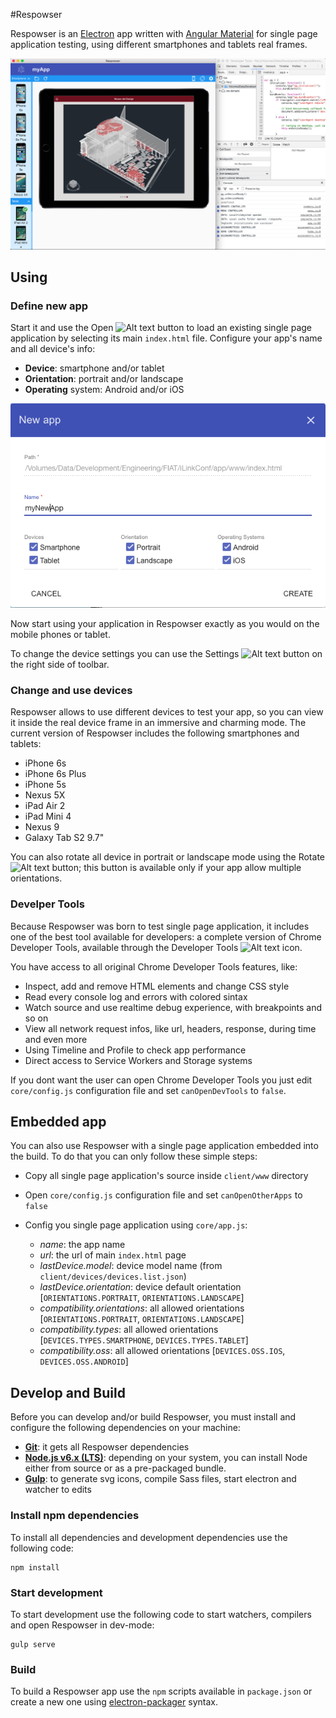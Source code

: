 #Respowser

Respowser is an [Electron](http://electron.atom.io/) app written with [Angular Material](https://material.angularjs.org/latest/)
for single page application testing, using different smartphones and tablets real frames.

![alt text](resources/screen1.png "Respowser")

## Using

### Define new app

Start it and use the Open ![Alt text](https://cdn.rawgit.com/lcaprini/Respowser/master/client/icons/folder_open.svg "Open icon") button to load an existing single page application by selecting its main `index.html` file.
Configure your app's name and all device's info:

- **Device**: smartphone and/or tablet
- **Orientation**: portrait and/or landscape
- **Operating** system: Android and/or iOS

 ![alt text](resources/screen2.png "New app")

Now start using your application in Respowser exactly as you would on the mobile phones or tablet.

To change the device settings you can use the Settings ![Alt text](https://cdn.rawgit.com/lcaprini/Respowser/master/client/icons/settings.svg "Settings icon") button on the right side of toolbar.

### Change and use devices

Respowser allows to use different devices to test your app, so you can view it inside the real device
frame in an immersive and charming mode.
The current version of Respowser includes the following smartphones and tablets:

- iPhone 6s
- iPhone 6s Plus
- iPhone 5s
- Nexus 5X
- iPad Air 2
- iPad Mini 4
- Nexus 9
- Galaxy Tab S2 9.7"

You can also rotate all device in portrait or landscape mode using the Rotate ![Alt text](https://cdn.rawgit.com/lcaprini/Respowser/master/client/icons/screen_rotation.svg "Rotate icon") button; this button is available only if your app allow multiple orientations.

### Develper Tools

Because Respowser was born to test single page application, it includes one of the best tool available for developers: a complete version of Chrome Developer Tools, available through the Developer Tools ![Alt text](https://cdn.rawgit.com/lcaprini/Respowser/master/client/icons/developer_mode.svg "Developer Tools icon")
icon.

You have access to all original Chrome Developer Tools features, like:

- Inspect, add and remove HTML elements and change CSS style
- Read every console log and errors with colored sintax
- Watch source and use realtime debug experience, with breakpoints and so on
- View all network request infos, like url, headers, response, during time and even more
- Using Timeline and Profile to check app performance
- Direct access to Service Workers and Storage systems

If you dont want the user can open Chrome Developer Tools you just edit `core/config.js` configuration file and set
`canOpenDevTools` to `false`.

## Embedded app

You can also use Respowser with a single page application embedded into the build.
To do that you can only follow these simple steps:

- Copy all single page application's source inside `client/www` directory
- Open `core/config.js` configuration file and set `canOpenOtherApps` to `false`
- Config you single page application using `core/app.js`:

  - _name_: the app name
  - _url_: the url of main `index.html` page
  - _lastDevice.model_: device model name (from `client/devices/devices.list.json`)
  - _lastDevice.orientation_: device default orientation [`ORIENTATIONS.PORTRAIT`, `ORIENTATIONS.LANDSCAPE`]
  - _compatibility.orientations_: all allowed orientations [`ORIENTATIONS.PORTRAIT`, `ORIENTATIONS.LANDSCAPE`]
  - _compatibility.types_: all allowed orientations [`DEVICES.TYPES.SMARTPHONE`, `DEVICES.TYPES.TABLET`]
  - _compatibility.oss_: all allowed orientations [`DEVICES.OSS.IOS`, `DEVICES.OSS.ANDROID`]
    
## Develop and Build

Before you can develop and/or build Respowser, you must install and configure the following dependencies on your machine:

- **[Git](https://git-scm.com/)**: it gets all Respowser dependencies
- **[Node.js v6.x (LTS)](https://nodejs.org/en/)**: depending on your system, you can install Node either from source or as a pre-packaged bundle.
- **[Gulp](http://gulpjs.com/)**: to generate svg icons, compile Sass files, start electron and watcher to edits

### Install npm dependencies

To install all dependencies and development dependencies use the following code:
``` 
npm install
```

### Start development

To start development use the following code to start watchers, compilers and open Respowser in dev-mode:
```
gulp serve
```

### Build

To build a Respowser app use the `npm` scripts available in `package.json` or create a new one using [electron-packager](https://github.com/electron-userland/electron-packager) syntax.
